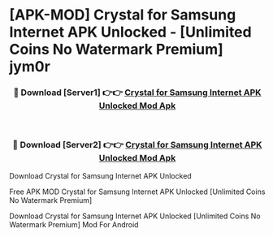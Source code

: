 # [APK-MOD] Crystal for Samsung Internet APK Unlocked - [Unlimited Coins No Watermark Premium] jym0r



<div align="center">
<h3>🔴 Download [Server1] 👉👉 <a href="https://momento.my/?title=Crystal_for_Samsung_Internet_APK_Unlocked">Crystal for Samsung Internet APK Unlocked Mod Apk</a></h3><br>

<h3>🔴 Download [Server2] 👉👉 <a href="https://momento.my/?title=Crystal_for_Samsung_Internet_APK_Unlocked">Crystal for Samsung Internet APK Unlocked Mod Apk</a></h3>
</div>



Download Crystal for Samsung Internet APK Unlocked 

Free APK MOD Crystal for Samsung Internet APK Unlocked [Unlimited Coins No Watermark Premium]

Download Crystal for Samsung Internet APK Unlocked [Unlimited Coins No Watermark Premium] Mod For Android
